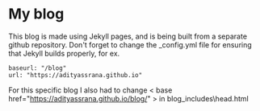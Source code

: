 # My blog

This blog is made using Jekyll pages, and is being built from a separate github repository. Don't forget to change the \_config.yml file for ensuring that Jekyll builds properly, for ex.

````
baseurl: "/blog"
url: "https://adityassrana.github.io"
````

For this specific blog I also had to change  < base href="https://adityassrana.github.io/blog/" > in blog\_includes\head.html
